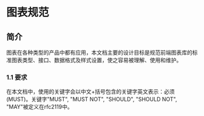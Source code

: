 # 图表规范

## 简介

图表在各种类型的产品中都有应用，本文档主要的设计目标是规范前端图表库的标准图表类型、接口、数据格式及样式设置，使之容易被理解、使用和维护。

### 1.1  要求

在本文档中，使用的关键字会以中文+括号包含的关键字英文表示：必须(MUST)。关键字"MUST", "MUST NOT",  "SHOULD", "SHOULD NOT", "MAY"被定义在rfc2119中。

